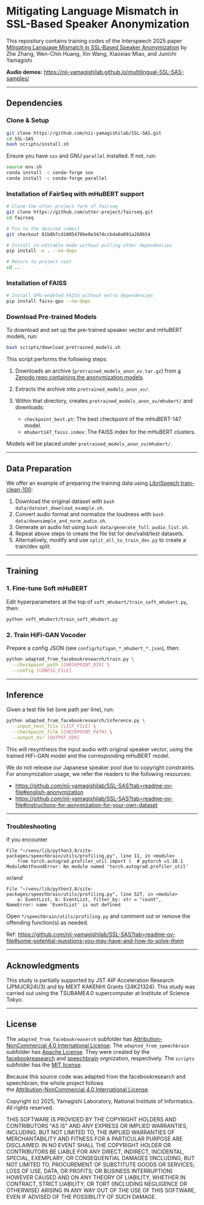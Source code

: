 # Mitigating Language Mismatch in SSL-Based Speaker Anonymization
This repository contains training codes of the Interspeech 2025 paper
[Mitigating Language Mismatch in SSL-Based Speaker Anonymization](https://arxiv.org/abs/2507.00458)
by Zhe Zhang, Wen-Chin Huang, Xin Wang, Xiaoxiao Miao, and Junichi Yamagishi

**Audio demos:** https://nii-yamagishilab.github.io/multilingual-SSL-SAS-samples/

---

## Dependencies

### Clone & Setup

```bash
git clone https://github.com/nii-yamagishilab/SSL-SAS.git
cd SSL-SAS
bash scripts/install.sh
```

Ensure you have `sox` and GNU `parallel` installed. If not, run:

```bash
source env.sh
conda install -c conda-forge sox
conda install -c conda-forge parallel
```

### Installation of FairSeq with mHuBERT support

```bash
# Clone the utter-project fork of fairseq
git clone https://github.com/utter-project/fairseq.git
cd fairseq

# Pin to the desired commit
git checkout 81b8b7cd1005470be0e3474ccbda0a091a268b54

# Install in editable mode without pulling other dependencies
pip install -e . --no-deps

# Return to project root
cd ..
```

### Installation of FAISS

```bash
# Install GPU-enabled FAISS without extra dependencies
pip install faiss-gpu --no-deps
```

### Download Pre-trained Models

To download and set up the pre-trained speaker vector and mHuBERT models, run:

```bash
bash scripts/download_pretrained_models.sh
```

This script performs the following steps:

1. Downloads an archive (`pretrained_models_anon_xv.tar.gz`) from [a Zenodo repo containing the anonymization models](https://zenodo.org/records/6529898).
2. Extracts the archive into `pretrained_models_anon_xv/`.
3. Within that directory, creates `pretrained_models_anon_xv/mhubert/` and downloads:

   * `checkpoint_best.pt`: The best checkpoint of the mHuBERT-147 model.
   * `mhubert147_faiss.index`: The FAISS index for the mHuBERT clusters.

Models will be placed under `pretrained_models_anon_xv/mhubert/`.

---

## Data Preparation

We offer an example of preparing the training data using [LibriSpeech train-clean-100](https://www.openslr.org/12):
1. Download the original dataset with `bash data/dataset_download_example.sh`.
2. Convert audio format and normalize the loudness with `bash data/downsample_and_norm_audio.sh`.
3. Generate an audio list using `bash data/generate_full_audio_list.sh`.
4. Repeat above steps to create the file list for dev/valid/test datasets.
5. Alternatively, modify and use `split_all_to_train_dev.py` to create a train/dev split.

---

## Training

### 1. Fine-tune Soft mHuBERT

Edit hyperparameters at the top of `soft_mhubert/train_soft_mhubert.py`, then:

```bash
python soft_mhubert/train_soft_mhubert.py
```

### 2. Train HiFi-GAN Vocoder

Prepare a config JSON (see `config/hifigan_*_mhubert_*.json`), then:

```bash
python adapted_from_facebookresearch/train.py \
  --checkpoint_path [CHECKPOINT_DIR] \
  --config [CONFIG_FILE]
```

---

## Inference

Given a test file list (one path per line), run:

```bash
python adapted_from_facebookresearch/inference.py \
  --input_test_file [LIST_FILE] \
  --checkpoint_file [CHECKPOINT_PATH] \
  --output_dir [OUTPUT_DIR]
```
This will resynthesis the input audio with original speaker vector, using the trained HiFi-GAN model and the corresponding mHuBERT model.

We do not release our Japanese speaker pool due to copyright constraints.
For anonymization usage, we refer the readers to the following resources:
- https://github.com/nii-yamagishilab/SSL-SAS?tab=readme-ov-file#english-anonymization
- https://github.com/nii-yamagishilab/SSL-SAS?tab=readme-ov-file#instructions-for-aonymization-for-your-own-dataset

---

### Troubleshooting

If you encounter

```
File "~/venv/lib/python3.8/site-packages/speechbrain/utils/profiling.py", line 11, in <module>
    from torch.autograd.profiler_util import (  # pytorch v1.10.1
ModuleNotFoundError: No module named 'torch.autograd.profiler_util'
```
or/and
```
File "~/venv/lib/python3.8/site-packages/speechbrain/utils/profiling.py", line 527, in <module>
    a: EventList, b: EventList, filter_by: str = "count",
NameError: name 'EventList' is not defined
```

Open `*/speechbrain/utils/profiling.py` and comment out or remove the offending function(s) as needed.

Ref: https://github.com/nii-yamagishilab/SSL-SAS?tab=readme-ov-file#some-potential-questions-you-may-have-and-how-to-solve-them

---

## Acknowledgments
This study is partially supported by JST AIP Acceleration Research (JPMJCR24U3) and by MEXT KAKENHI Grants (24K21324). This study was carried out using the TSUBAME4.0 supercomputer at Institute of Science Tokyo.

---

## License

The `adapted_from_facebookreaserch` subfolder has [Attribution-NonCommercial 4.0 International License](https://github.com/nii-yamagishilab/SSL-SAS/blob/main/adapted_from_facebookresearch/LICENSE). The `adapted_from_speechbrain` subfolder has [Apache License](https://github.com/nii-yamagishilab/SSL-SAS/blob/main/adapted_from_speechbrain/LICENSE). They were created by the [facebookreasearch](https://github.com/facebookresearch/speech-resynthesis/blob/main) and [speechbrain](https://github.com/speechbrain/speechbrain) orgnization, respectively. The `scripts` subfolder has the [MIT license](https://github.com/nii-yamagishilab/SSL-SAS/blob/main/scripts/LICENSE).

Because this source code was adapted from the facebookresearch and speechbrain, the whole project follows  
the [Attribution-NonCommercial 4.0 International License](https://github.com/nii-yamagishilab/SSL-SAS/blob/main/adapted_from_facebookresearch/LICENSE).

Copyright (c) 2025, Yamagishi Laboratory, National Institute of Informatics.
All rights reserved.

THIS SOFTWARE IS PROVIDED BY THE COPYRIGHT HOLDERS AND CONTRIBUTORS "AS IS" AND ANY EXPRESS OR IMPLIED WARRANTIES, INCLUDING, BUT NOT LIMITED TO, THE IMPLIED WARRANTIES OF MERCHANTABILITY AND FITNESS FOR A PARTICULAR PURPOSE ARE DISCLAIMED. IN NO EVENT SHALL THE COPYRIGHT HOLDER OR CONTRIBUTORS BE LIABLE FOR ANY DIRECT, INDIRECT, INCIDENTAL, SPECIAL, EXEMPLARY, OR CONSEQUENTIAL DAMAGES (INCLUDING, BUT NOT LIMITED TO, PROCUREMENT OF SUBSTITUTE GOODS OR SERVICES; LOSS OF USE, DATA, OR PROFITS; OR BUSINESS INTERRUPTION) HOWEVER CAUSED AND ON ANY THEORY OF LIABILITY, WHETHER IN CONTRACT, STRICT LIABILITY, OR TORT (INCLUDING NEGLIGENCE OR OTHERWISE) ARISING IN ANY WAY OUT OF THE USE OF THIS SOFTWARE, EVEN IF ADVISED OF THE POSSIBILITY OF SUCH DAMAGE.
